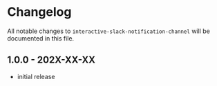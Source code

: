 # Changelog

All notable changes to `interactive-slack-notification-channel` will be documented in this file.

## 1.0.0 - 202X-XX-XX

- initial release
